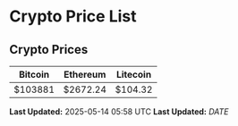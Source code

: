 # Crypto Price List

## Crypto Prices
| Bitcoin | Ethereum | Litecoin |
| ------- | -------- | -------- |
| $103881 | $2672.24 | $104.32 |
**Last Updated:** 2025-05-14 05:58 UTC
**Last Updated:** $DATE$
